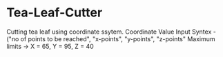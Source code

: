 # Tea-Leaf-Cutter
Cutting tea leaf using coordinate ssytem.
Coordinate Value Input Syntex - ("no of points to be reached", "x-points", "y-points", "z-points"
Maximum limits -> X = 65, Y = 95, Z = 40
